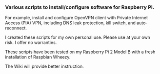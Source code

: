 ### Various scripts to install/configure software for Raspberry Pi.

For example, install and configure OpenVPN client with Private Internet Access (PIA) VPN, including DNS leak protection, kill switch, and auto-reconnect.

I created these scripts for my own personal use. Please use at your own risk. I offer no warranties.

These scripts have been tested on my Raspberry Pi 2 Model B with a fresh installation of Raspbian Wheezy.

The Wiki will provide better instruction.
